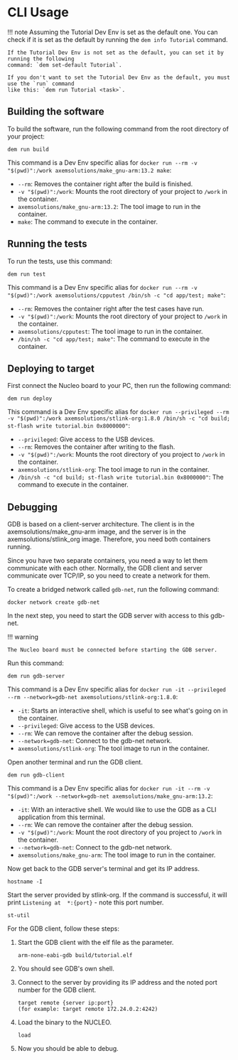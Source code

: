 # CLI Usage

!!! note
    Assuming the Tutorial Dev Env is set as the default one. You can check if it is set as the default
    by running the `dem info Tutorial` command.

    If the Tutorial Dev Env is not set as the default, you can set it by running the following 
    command: `dem set-default Tutorial`. 

    If you don't want to set the Tutorial Dev Env as the default, you must use the `run` command 
    like this: `dem run Tutorial <task>`.

## Building the software

To build the software, run the following command from the root directory of your project:

    dem run build

This command is a Dev Env specific alias for 
`docker run --rm -v "$(pwd)":/work axemsolutions/make_gnu-arm:13.2 make`:

- `--rm`: Removes the container right after the build is finished.
- `-v "$(pwd)":/work`: Mounts the root directory of your project to `/work` in the container.
- `axemsolutions/make_gnu-arm:13.2`: The tool image to run in the container.
- `make`: The command to execute in the container.

## Running the tests

To run the tests, use this command:

    dem run test

This command is a Dev Env specific alias for 
`docker run --rm -v "$(pwd)":/work axemsolutions/cpputest /bin/sh -c "cd app/test; make"`:

- `--rm`: Removes the container right after the test cases have run.
- `-v "$(pwd)":/work`: Mounts the root directory of your project to `/work` in the container.
- `axemsolutions/cpputest`: The tool image to run in the container.
- `/bin/sh -c "cd app/test; make"`: The command to execute in the container.

## Deploying to target

First connect the Nucleo board to your PC, then run the following command:

    dem run deploy

This command is a Dev Env specific alias for
`docker run --privileged --rm -v "$(pwd)":/work axemsolutions/stlink-org:1.8.0 /bin/sh -c "cd build; 
st-flash write tutorial.bin 0x8000000"`:

- `--privileged`: Give access to the USB devices.  
- `--rm`: Removes the container after writing to the flash.
- `-v "$(pwd)":/work`: Mounts the root directory of you project to `/work` in the container. 
- `axemsolutions/stlink-org`: The tool image to run in the container.
- `/bin/sh -c "cd build; st-flash write tutorial.bin 0x8000000"`: The command to execute in the 
container.

## Debugging

GDB is based on a client-server architecture. The client is in the axemsolutions/make_gnu-arm image,
and the server is in the axemsolutions/stlink_org image. Therefore, you need both containers 
running.

Since you have two separate containers, you need a way to let them communicate with each other. 
Normally, the GDB client and server communicate over TCP/IP, so you need to create a network for 
them.

To create a bridged network called `gdb-net`, run the following command:

    docker network create gdb-net

In the next step, you need to start the GDB server with access to this gdb-net.

!!! warning

    The Nucleo board must be connected before starting the GDB server.

Run this command:

    dem run gdb-server

This command is a Dev Env specific alias for 
`docker run -it --privileged --rm --network=gdb-net axemsolutions/stlink-org:1.8.0`:

- `-it`: Starts an interactive shell, which is useful to see what's going on in the container.
- `--privileged`: Give access to the USB devices.  
- `--rm`: We can remove the container after the debug session.
- `--network=gdb-net`: Connect to the gdb-net network.
- `axemsolutions/stlink-org`: The tool image to run in the container.

Open another terminal and run the GDB client.

    dem run gdb-client

This command is a Dev Env specific alias for
`docker run -it --rm -v "$(pwd)":/work --network=gdb-net axemsolutions/make_gnu-arm:13.2`:

- `-it`: With an interactive shell. We would like to use the GDB as a CLI application from this 
terminal.
- `--rm`: We can remove the container after the debug session.
- `-v "$(pwd)":/work`: Mount the root directory of you project to `/work` in the container. 
- `--network=gdb-net`: Connect to the gdb-net network.
- `axemsolutions/make_gnu-arm`: The tool image to run in the container.

Now get back to the GDB server's terminal and get its IP address.

    hostname -I
    
Start the server provided by stlink-org. If the command is successful, it will print `Listening at 
*:{port}` - note this port number.

    st-util

For the GDB client, follow these steps:

1. Start the GDB client with the elf file as the parameter.

    ```
    arm-none-eabi-gdb build/tutorial.elf
    ```

2. You should see GDB's own shell.
3. Connect to the server by providing its IP address and the noted port number for the GDB client.

    ```
    target remote {server ip:port}
    (for example: target remote 172.24.0.2:4242)
    ```

4. Load the binary to the NUCLEO.

    ```
    load
    ```

5. Now you should be able to debug.